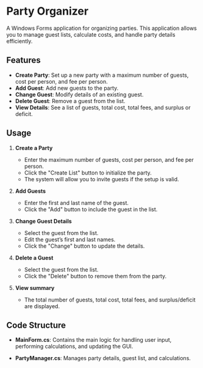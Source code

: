 # Party Organizer

A Windows Forms application for organizing parties. This application allows you to manage guest lists, calculate costs, and handle party details efficiently.

## Features

- **Create Party**: Set up a new party with a maximum number of guests, cost per person, and fee per person.
- **Add Guest**: Add new guests to the party.
- **Change Guest**: Modify details of an existing guest.
- **Delete Guest**: Remove a guest from the list.
- **View Details**: See a list of guests, total cost, total fees, and surplus or deficit.

## Usage

1. **Create a Party**
   - Enter the maximum number of guests, cost per person, and fee per person.
   - Click the "Create List" button to initialize the party.
   - The system will allow you to invite guests if the setup is valid.

2. **Add Guests**
   - Enter the first and last name of the guest.
   - Click the "Add" button to include the guest in the list.

3. **Change Guest Details**
   - Select the guest from the list.
   - Edit the guest’s first and last names.
   - Click the "Change" button to update the details.

4. **Delete a Guest**
   - Select the guest from the list.
   - Click the "Delete" button to remove them from the party.
  
5. **View summary**
   - The total number of guests, total cost, total fees, and surplus/deficit are displayed.

## Code Structure

- **MainForm.cs**: Contains the main logic for handling user input, performing calculations, and updating the GUI.

- **PartyManager.cs**: Manages party details, guest list, and calculations.
